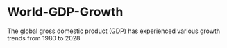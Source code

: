 # World-GDP-Growth
The global gross domestic product (GDP) has experienced various growth trends from 1980 to 2028
